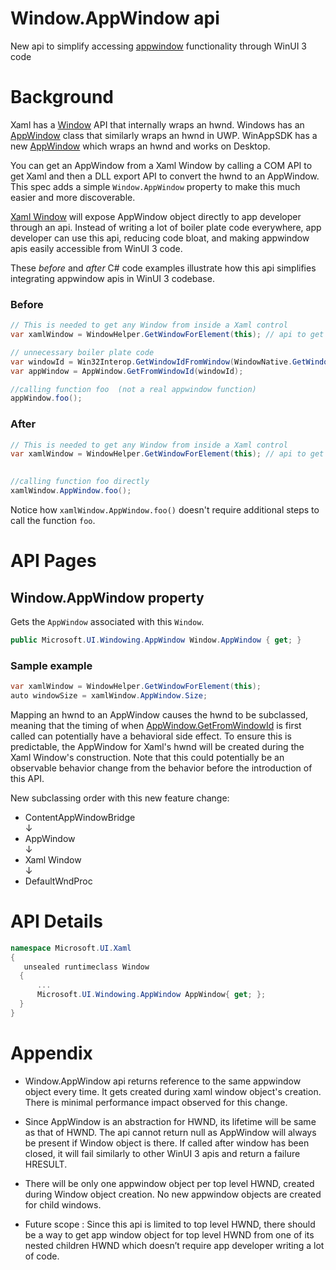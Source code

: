 Window.AppWindow api
===
New api to simplify accessing [appwindow](https://docs.microsoft.com/en-us/windows/apps/windows-app-sdk/windowing/windowing-overview)
functionality through WinUI 3 code

# Background
Xaml has a [Window](https://docs.microsoft.com/uwp/api/Windows.UI.Xaml.Window) API that
internally wraps an hwnd. Windows has an [AppWindow](https://docs.microsoft.com/uwp/api/Windows.UI.WindowManagement.AppWindow) class
that similarly wraps an hwnd in UWP. WinAppSDK has a new [AppWindow](https://docs.microsoft.com/windows/windows-app-sdk/api/winrt/Microsoft.UI.Windowing.AppWindow) which wraps an hwnd and works on Desktop.

You can get an AppWindow from a Xaml Window by calling a COM API to get Xaml and then
a DLL export API to convert the hwnd to an AppWindow. This spec adds a simple `Window.AppWindow`
property to make this much easier and more discoverable.

[Xaml Window](https://docs.microsoft.com/en-us/windows/windows-app-sdk/api/winrt/microsoft.ui.xaml.window) will
expose AppWindow object directly to app developer through an api. Instead of writing a lot of boiler plate
code everywhere, app developer can use this api, reducing code bloat, and making appwindow apis easily
accessible from WinUI 3 code.

These *before* and *after* C# code examples illustrate how this api simplifies integrating appwindow apis in WinUI 3 codebase.

### Before
```c#
// This is needed to get any Window from inside a Xaml control 
var xamlWindow = WindowHelper.GetWindowForElement(this); // api to get window object from UIElement (not a real api)  

// unnecessary boiler plate code 
var windowId = Win32Interop.GetWindowIdFromWindow(WindowNative.GetWindowHandle(xamlWindow)); 
var appWindow = AppWindow.GetFromWindowId(windowId); 

//calling function foo  (not a real appwindow function)
appWindow.foo();
```

### After
```c#
// This is needed to get any Window from inside a Xaml control 
var xamlWindow = WindowHelper.GetWindowForElement(this); // api to get window object from UIElement (not a real api)  
   

//calling function foo directly
xamlWindow.AppWindow.foo();  
```
Notice how `xamlWindow.AppWindow.foo()` doesn't require additional steps to call the function `foo`.


# API Pages

## Window.AppWindow property

Gets the `AppWindow` associated with this `Window`.
```c#
public Microsoft.UI.Windowing.AppWindow Window.AppWindow { get; }
```
### Sample example
```c#
var xamlWindow = WindowHelper.GetWindowForElement(this);   
auto windowSize = xamlWindow.AppWindow.Size;  
```

Mapping an hwnd to an AppWindow causes the hwnd to be subclassed, meaning that the timing of
when [AppWindow.GetFromWindowId](https://docs.microsoft.com/windows/windows-app-sdk/api/winrt/Microsoft.UI.Windowing.AppWindow.GetFromWindowId)
is first called can potentially have a behavioral side effect. To ensure this is predictable, the AppWindow
for Xaml's hwnd will be created during the Xaml Window's construction. Note that this could potentially be
an observable behavior change from the behavior before the introduction of this API.

New subclassing order with this new feature change:

* ContentAppWindowBridge   
  &darr;
* AppWindow  
  &darr;
* Xaml Window  
&darr;
* DefaultWndProc


# API Details

```c# (but really MIDL3)
namespace Microsoft.UI.Xaml
{
   unsealed runtimeclass Window
  {
      ...
      Microsoft.UI.Windowing.AppWindow AppWindow{ get; };
  }
}
```

# Appendix
- Window.AppWindow api returns reference to the same appwindow object every time. It gets created
  during xaml window object's creation. There is minimal performance impact observed for this change.

- Since AppWindow is an abstraction for HWND, its lifetime will be same as that of HWND. The
  api cannot return null as AppWindow will always be present if Window object is there. If called after
  window has been closed, it will fail similarly to other WinUI 3 apis and return a failure HRESULT. 

- There will be only one appwindow object per top level HWND, created during Window object creation.
  No new appwindow objects are created for child windows. 

- Future scope : Since this api is limited to top level HWND, there should be a way to get app window object
  for top level HWND from one of its nested children HWND which doesn’t require app developer writing a lot of code. 

